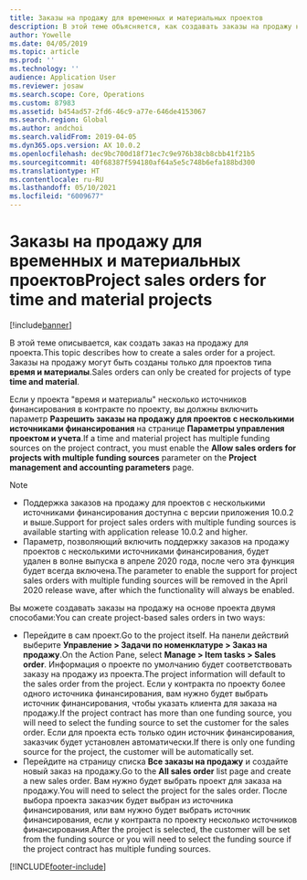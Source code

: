 ```yaml
---
title: Заказы на продажу для временных и материальных проектов
description: В этой теме объясняется, как создавать заказы на продажу на основе проектов для временных и материальных проектов.
author: Yowelle
ms.date: 04/05/2019
ms.topic: article
ms.prod: ''
ms.technology: ''
audience: Application User
ms.reviewer: josaw
ms.search.scope: Core, Operations
ms.custom: 87983
ms.assetid: b454ad57-2fd6-46c9-a77e-646de4153067
ms.search.region: Global
ms.author: andchoi
ms.search.validFrom: 2019-04-05
ms.dyn365.ops.version: AX 10.0.2
ms.openlocfilehash: dec9bc700d18f71ec7c9e976b38cb8cbb41f21b5
ms.sourcegitcommit: 40f68387f594180af64a5e5c748b6efa188bd300
ms.translationtype: HT
ms.contentlocale: ru-RU
ms.lasthandoff: 05/10/2021
ms.locfileid: "6009677"
---
```

# <a name="project-sales-orders-for-time-and-material-projects"></a><span data-ttu-id="5d6c2-103">Заказы на продажу для временных и материальных проектов</span><span class="sxs-lookup"><span data-stu-id="5d6c2-103">Project sales orders for time and material projects</span></span>

[!include[banner](../includes/banner.md)]

<span data-ttu-id="5d6c2-104">В этой теме описывается, как создать заказ на продажу для проекта.</span><span class="sxs-lookup"><span data-stu-id="5d6c2-104">This topic describes how to create a sales order for a project.</span></span> <span data-ttu-id="5d6c2-105">Заказы на продажу могут быть созданы только для проектов типа **время и материалы**.</span><span class="sxs-lookup"><span data-stu-id="5d6c2-105">Sales orders can only be created for projects of type **time and material**.</span></span>

<span data-ttu-id="5d6c2-106">Если у проекта "время и материалы" несколько источников финансирования в контракте по проекту, вы должны включить параметр **Разрешить заказы на продажу для проектов с несколькими источниками финансирования** на странице **Параметры управления проектом и учета**.</span><span class="sxs-lookup"><span data-stu-id="5d6c2-106">If a time and material project has multiple funding sources on the project contract, you must enable the **Allow sales orders for projects with multiple funding sources** parameter on the **Project management and accounting parameters** page.</span></span> 

> [!NOTE]
> - <span data-ttu-id="5d6c2-107">Поддержка заказов на продажу для проектов с несколькими источниками финансирования доступна с версии приложения 10.0.2 и выше.</span><span class="sxs-lookup"><span data-stu-id="5d6c2-107">Support for project sales orders with multiple funding sources is available starting with application release 10.0.2 and higher.</span></span>
> - <span data-ttu-id="5d6c2-108">Параметр, позволяющий включить поддержку заказов на продажу проектов с несколькими источниками финансирования, будет удален в волне выпуска в апреле 2020 года, после чего эта функция будет всегда включена.</span><span class="sxs-lookup"><span data-stu-id="5d6c2-108">The parameter to enable the support for project sales orders with multiple funding sources will be removed in the April 2020 release wave, after which the functionality will always be enabled.</span></span>

<span data-ttu-id="5d6c2-109">Вы можете создавать заказы на продажу на основе проекта двумя способами:</span><span class="sxs-lookup"><span data-stu-id="5d6c2-109">You can create project-based sales orders in two ways:</span></span>

- <span data-ttu-id="5d6c2-110">Перейдите в сам проект.</span><span class="sxs-lookup"><span data-stu-id="5d6c2-110">Go to the project itself.</span></span> <span data-ttu-id="5d6c2-111">На панели действий выберите **Управление > Задачи по номенклатуре > Заказ на продажу**.</span><span class="sxs-lookup"><span data-stu-id="5d6c2-111">On the Action Pane, select **Manage > Item tasks > Sales order**.</span></span> <span data-ttu-id="5d6c2-112">Информация о проекте по умолчанию будет соответствовать заказу на продажу из проекта.</span><span class="sxs-lookup"><span data-stu-id="5d6c2-112">The project information will default to the sales order from the project.</span></span> <span data-ttu-id="5d6c2-113">Если у контракта по проекту более одного источника финансирования, вам нужно будет выбрать источник финансирования, чтобы указать клиента для заказа на продажу.</span><span class="sxs-lookup"><span data-stu-id="5d6c2-113">If the project contract has more than one funding source, you will need to select the funding source to set the customer for the sales order.</span></span> <span data-ttu-id="5d6c2-114">Если для проекта есть только один источник финансирования, заказчик будет установлен автоматически.</span><span class="sxs-lookup"><span data-stu-id="5d6c2-114">If there is only one funding source for the project, the customer will be automatically set.</span></span>
- <span data-ttu-id="5d6c2-115">Перейдите на страницу списка **Все заказы на продажу** и создайте новый заказ на продажу.</span><span class="sxs-lookup"><span data-stu-id="5d6c2-115">Go to the **All sales order** list page and create a new sales order.</span></span> <span data-ttu-id="5d6c2-116">Вам нужно будет выбрать проект для заказа на продажу.</span><span class="sxs-lookup"><span data-stu-id="5d6c2-116">You will need to select the project for the sales order.</span></span> <span data-ttu-id="5d6c2-117">После выбора проекта заказчик будет выбран из источника финансирования, или вам нужно будет выбрать источник финансирования, если у контракта по проекту несколько источников финансирования.</span><span class="sxs-lookup"><span data-stu-id="5d6c2-117">After the project is selected, the customer will be set from the funding source or you will need to select the funding source if the project contract has multiple funding sources.</span></span>



[!INCLUDE[footer-include](../includes/footer-banner.md)]